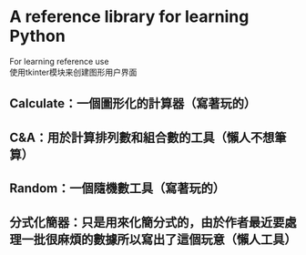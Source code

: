 # A reference library for learning Python
For learning reference use  
使用tkinter模块来创建图形用户界面  
## Calculate：一個圖形化的計算器（寫著玩的）  
## C&A：用於計算排列數和組合數的工具（懶人不想筆算）   
## Random：一個隨機數工具（寫著玩的）  
## 分式化簡器：只是用來化簡分式的，由於作者最近要處理一批很麻煩的數據所以寫出了這個玩意（懶人工具）  

